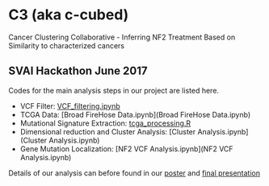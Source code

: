 # C3 (aka c-cubed)
Cancer Clustering Collaborative - Inferring NF2 Treatment Based on Similarity to characterized cancers

## SVAI Hackathon June 2017
Codes for the main analysis steps in our project are listed here. 
* VCF Filter: [VCF_filtering.ipynb](VCF_filtering.ipynb)
* TCGA Data: [Broad FireHose Data.ipynb](Broad FireHose Data.ipynb)
* Mutational Signature Extraction: [tcga_processing.R](tcga_processing.R)
* Dimensional reduction and Cluster Analysis:	[Cluster Analysis.ipynb](Cluster Analysis.ipynb)
* Gene Mutation Localization: [NF2 VCF Analysis.ipynb](NF2 VCF Analysis.ipynb)

Details of our analysis can before found in our [poster](HackPoster.pdf) and [final presentation](C3finalpresentation.pdf)
